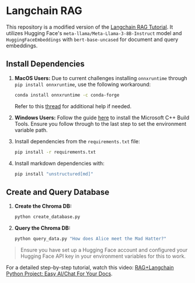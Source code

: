 # Langchain RAG

This repository is a modified version of the [Langchain RAG Tutorial](https://github.com/pixegami/langchain-rag-tutorial). It utilizes Hugging Face's `meta-llama/Meta-Llama-3-8B-Instruct` model and `HuggingFaceEmbeddings` with `bert-base-uncased` for document and query embeddings.

## Install Dependencies

1. **MacOS Users:** Due to current challenges installing `onnxruntime` through `pip install onnxruntime`, use the following workaround:

    ```sh
    conda install onnxruntime -c conda-forge
    ```
    Refer to this [thread](https://github.com/microsoft/onnxruntime/issues/11037) for additional help if needed.

2. **Windows Users:** Follow the guide [here](https://github.com/bycloudai/InstallVSBuildToolsWindows?tab=readme-ov-file) to install the Microsoft C++ Build Tools. Ensure you follow through to the last step to set the environment variable path.

3. Install dependencies from the `requirements.txt` file:

    ```sh
    pip install -r requirements.txt
    ```

4. Install markdown dependencies with:

    ```sh
    pip install "unstructured[md]"
    ```

## Create and Query Database

1. **Create the Chroma DB:**

    ```sh
    python create_database.py
    ```

2. **Query the Chroma DB:**

    ```sh
    python query_data.py "How does Alice meet the Mad Hatter?"
    ```

> Ensure you have set up a Hugging Face account and configured your Hugging Face API key in your environment variables for this to work.

For a detailed step-by-step tutorial, watch this video: [RAG+Langchain Python Project: Easy AI/Chat For Your Docs](https://www.youtube.com/watch?v=tcqEUSNCn8I&ab_channel=pixegami).
